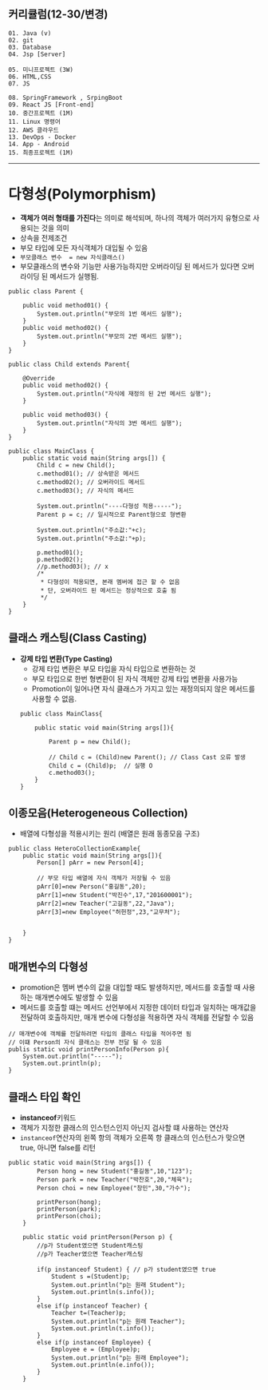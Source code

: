 ## 커리큘럼(12-30/변경)
```
01. Java (v)
02. git 
03. Database
04. Jsp [Server]

05. 미니프로젝트 (3W)
06. HTML,CSS  
07. JS

08. SpringFramework , SrpingBoot
09. React JS [Front-end]
10. 중간프로젝트 (1M)
11. Linux 명령어
12. AWS 클라우드
13. DevOps - Docker
14. App - Android
15. 최종프로젝트 (1M)
```
---

# 다형성(Polymorphism)
- **객체가 여러 형태를 가진다**는 의미로 해석되며, 하나의 객체가 여러가지 유형으로 사용되는 것을 의미
- 상속을 전제조건
- 부모 타입에 모든 자식객체가 대입될 수 있음
- `부모클래스 변수  = new 자식클래스()`
- 부모클래스의 변수와 기능만 사용가능하지만 오버라이딩 된 메서드가 있다면 오버라이딩 된 메서드가 실행됨.
```
public class Parent {

	public void method01() {
		System.out.println("부모의 1번 메서드 실행");
	}
	public void method02() {
		System.out.println("부모의 2번 메서드 실행");
	}
}

public class Child extends Parent{

	@Override
	public void method02() {
		System.out.println("자식에 재정의 된 2번 메서드 실행");
	}
	
	public void method03() {
		System.out.println("자식의 3번 메서드 실행");
	}
}

public class MainClass {
	public static void main(String args[]) {
		Child c = new Child();
		c.method01(); // 상속받은 메서드
		c.method02(); // 오버라이드 메서드
		c.method03(); // 자식의 메서드
		
		System.out.println("----다형성 적용-----");
		Parent p = c; // 일시적으로 Parent형으로 형변환
		
		System.out.println("주소값:"+c);
		System.out.println("주소값:"+p);
		
		p.method01();
		p.method02();
		//p.method03(); // x
		/*
		 * 다형성이 적용되면, 본래 멤버에 접근 할 수 없음
		 * 단, 오버라이드 된 메서드는 정상적으로 호출 됨
		 */
	}
}
```

## 클래스 캐스팅(Class Casting)
+ **강제 타입 변환(Type Casting)**
	- 강제 타입 변환은 부모 타입을 자식 타입으로 변환하는 것
	- 부모 타입으로 한번 형변환이 된 자식 객체만 강제 타입 변환을 사용가능
	- Promotion이 일어나면 자식 클래스가 가지고 있는 재정의되지 않은 메서드를 사용할 수 없음.
	```
	public class MainClass{

		public static void main(String args[]){

			Parent p = new Child();

			// Child c = (Child)new Parent(); // Class Cast 오류 발생
			Child c = (Child)p;  // 실행 O 
			c.method03();
		}
	}
	```

## 이종모음(Heterogeneous Collection)
- 배열에 다형성을 적용시키는 원리 (배열은 원래 동종모음 구조)
```
public class HeteroCollectionExample{
	public static void main(String args[]){
		Person[] pArr = new Person[4];

		// 부모 타입 배열에 자식 객체가 저장될 수 있음
		pArr[0]=new Person("홍길동",20);
		pArr[1]=new Student("박진수",17,"201600001");
		pArr[2]=new Teacher("고길동",22,"Java");
		pArr[3]=new Employee("허헌정",23,"교무처");


	}
}
```

## 매개변수의 다형성
- promotion은 멤버 변수의 값을 대입할 때도 발생하지만, 메서드를 호출할 때 사용하는 매개변수에도 발생할 수 있음
- 메서드를 호출할 떄는 메서드 선언부에서 지정한 데이터 타입과 일치하는 매개값을 전달하여 호출하지만, 매개 변수에 다형성을 적용하면 자식 객체를 전달할 수 있음
```
// 매개변수에 객체를 전달하려면 타입의 클래스 타입을 적어주면 됨
// 이떄 Person의 자식 클래스는 전부 전달 될 수 있음
publis static void printPersonInfo(Person p){
	System.out.println("-----");
	System.out.println(p);
}
```

## 클래스 타입 확인
- **instanceof**키워드
- 객체가 지정한 클래스의 인스턴스인지 아닌지 검사할 떄 사용하는 연산자
- `instanceof`연산자의 왼쪽 항의 객체가 오른쪽 항 클래스의 인스턴스가 맞으면 true, 아니면 false를 리턴
```
public static void main(String args[]) {
		Person hong = new Student("홍길동",10,"123");
		Person park = new Teacher("박찬호",20,"체육");
		Person choi = new Employee("창민",30,"가수");
		
		printPerson(hong);
		printPerson(park);
		printPerson(choi);
	}
	
	public static void printPerson(Person p) {
		//p가 Student였으면 Student캐스팅
		//p가 Teacher였으면 Teacher캐스팅
		
		if(p instanceof Student) { // p가 student였으면 true
			Student s =(Student)p;
			System.out.println("p는 원래 Student");
			System.out.println(s.info());
		}
		else if(p instanceof Teacher) {
			Teacher t=(Teacher)p;
			System.out.println("p는 원래 Teacher");
			System.out.println(t.info());
		}
		else if(p instanceof Employee) {
			Employee e = (Employee)p;
			System.out.println("p는 원래 Employee");
			System.out.println(e.info());
		}
	}
```